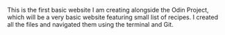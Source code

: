 This is the first basic website I am creating alongside the Odin Project, which will be a very basic website featuring  small list of recipes. I created all the files and navigated them using the terminal and Git.
